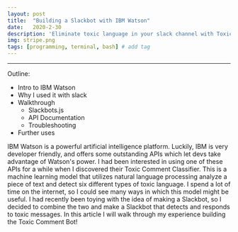 ```yaml
---
layout: post
title:  "Building a Slackbot with IBM Watson"
date:   2020-2-30
description: 'Eliminate toxic language in your slack channel with Toxic Comment Bot'
img: stripe.png
tags: [programming, terminal, bash] # add tag
---
```

---

Outline:

- Intro to IBM Watson
- Why I used it with slack
- Walkthrough
  - Slackbots.js
  - API Documentation
  - Troubleshooting
- Further uses

IBM Watson is a powerful artificial intelligence platform. Luckily, IBM is very developer friendly, and offers some outstanding APIs which let devs take advantage of Watson's power. I had been interested in using one of these APIs for a while when I discovered their Toxic Comment Classifier. This is a machine learning model that utilizes natural language processing analyze a piece of text and detect six different types of toxic language. I spend a lot of time on the internet, so I could see many ways in which this model might be useful. I had recently been toying with the idea of making a Slackbot, so I decided to combine the two and make a Slackbot that detects and responds to toxic messages. In this article I will walk through my experience building the Toxic Comment Bot!
